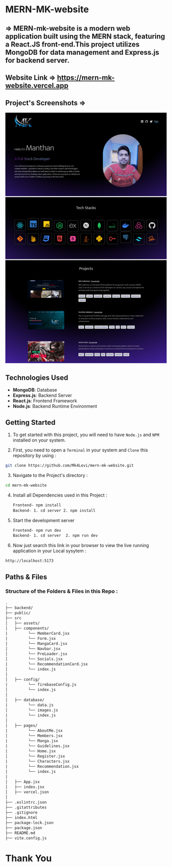 # MERN-MK-website

## => MERN-mk-website is a modern web application built using the MERN stack, featuring a React.JS front-end.This project utilizes MongoDB for data management and Express.js for backend server.

## Website Link => https://mern-mk-website.vercel.app

## Project's Screenshots =>

![image](./src/assets/img/ss1.png)
![image](./src/assets/img/ss2.png)
![image](./src/assets/img/ss3.png)

## Technologies Used

- **MongoDB**: Database
- **Express.js**: Backend Server
- **React.js**: Frontend Framework
- **Node.js**: Backend Runtime Environment

<h2>Getting Started</h2>

1. To get started with this project, you will need to have `Node.js` and `NPM` installed on your system.

2. First, you need to open a `Terminal` in your system and `Clone` this repository by using :

```bash
git clone https://github.com/Mk4Levi/mern-mk-website.git
```

3. Navigate to the Project's directory :

```bash
cd mern-mk-website
```

4. Install all Dependencies used in this Project :

   ```sh
   Frontend- npm install
   Backend- 1. cd server 2. npm install

   ```

5. Start the development server

   ```sh
   Frontend- npm run dev
   Backend- 1. cd server  2. npm run dev
   ```

6. Now just search this link in your browser to view the live running application in your Local sysytem :

```bash
http://localhost:5173
```

<h2>Paths & Files</h2>

### Structure of the Folders & Files in this Repo :

```text
.
├── backend/
├── public/
├── src
│   ├── assets/
│   ├── components/
|         └── MemberCard.jsx
|         └── Form.jsx
|         └── MangaCard.jsx
│         └── Navbar.jsx
│         └── PreLoader.jsx
│         └── Socials.jsx
|         └── RecommendationCard.jsx
│         └── index.js
│
│   ├── config/
|         └── firebaseConfig.js
│         └── index.js
│
│   ├── database/
|         └── data.js
│         └── images.js
|         └── index.js
│
│   ├── pages/
|         └── AboutMe.jsx
│         └── Members.jsx
|         └── Manga.jsx
|         └── Guidelines.jsx
|         └── Home.jsx
│         └── Register.jsx
|         └── Characters.jsx
|         └── Recommendation.jsx
|         └── index.js
|
│   ├── App.jsx
│   ├── index.jsx
│   ├── vercel.json
│
├── .eslintrc.json
├── .gitattributes
├── .gitignore
├── index.html
├── package-lock.json
├── package.json
├── README.md
├── vite.config.js

```

# Thank You
